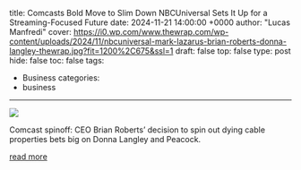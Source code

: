 title: Comcasts Bold Move to Slim Down NBCUniversal Sets It Up for a Streaming-Focused Future
date: 2024-11-21 14:00:00 +0000
author: "Lucas Manfredi"
cover: https://i0.wp.com/www.thewrap.com/wp-content/uploads/2024/11/nbcuniversal-mark-lazarus-brian-roberts-donna-langley-thewrap.jpg?fit=1200%2C675&ssl=1
draft: false
top: false
type: post
hide: false
toc: false
tags:
  - Business
categories:
  - business
---

![](https://i0.wp.com/www.thewrap.com/wp-content/uploads/2024/11/nbcuniversal-mark-lazarus-brian-roberts-donna-langley-thewrap.jpg?fit=1200%2C675&ssl=1)

Comcast spinoff: CEO Brian Roberts’ decision to spin out dying cable properties bets big on Donna Langley and Peacock.

[read more](https://www.thewrap.com/comcast-spinoff-nbcuniversal-impact-analysis/)
